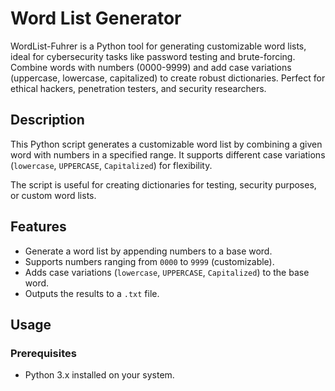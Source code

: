 # Word List Generator
WordList-Fuhrer is a Python tool for generating customizable word lists, ideal for cybersecurity tasks like password testing and brute-forcing. Combine words with numbers (0000-9999) and add case variations (uppercase, lowercase, capitalized) to create robust dictionaries. Perfect for ethical hackers, penetration testers, and security researchers.

## Description

This Python script generates a customizable word list by combining a given word with numbers in a specified range. It supports different case variations (`lowercase`, `UPPERCASE`, `Capitalized`) for flexibility.

The script is useful for creating dictionaries for testing, security purposes, or custom word lists.

## Features

- Generate a word list by appending numbers to a base word.
- Supports numbers ranging from `0000` to `9999` (customizable).
- Adds case variations (`lowercase`, `UPPERCASE`, `Capitalized`) to the base word.
- Outputs the results to a `.txt` file.

## Usage

### Prerequisites
- Python 3.x installed on your system.
